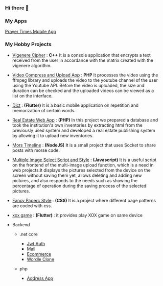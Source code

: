 ### Hi there 👋

<!--
Entity Framework, Linq, Hangfire, Autofac, Automapper
**teavun/teavun** is a ✨ _special_ ✨ repository because its `README.md` (this file) appears on your GitHub profile.
- 👯 I’m looking to collaborate on ...
- 💬 Ask me about ...
- 🤔 I’m looking for Remote Back-end Developer Jobs
- 📫 How to reach me: ...
- 😄 Pronouns: ...
- ⚡ Fun fact: ...
-->

### My Apps
[Prayer Times Mobile App](https://play.google.com/store/apps/details?id=com.tesadumuefkar.pray_app)

### My Hobby Projects
<!--- 🔭 I’m currently working on indie mobile projects 
 🌱 I’m currently learning python --->

 - [Vigenere Cipher](https://github.com/teavun/vigenere-cipher) :  **C++** It is a console application that encrypts a text received from the user in accordance with the matrix created with the vigenere algorithm.
 - [Video Compress and Upload App](https://github.com/teavun/ffmpeg-youtube-api) : **PHP** It processes the video using the ffmpeg library and uploads the video to the youtube channel of the user using the Youtube API. Before the video is uploaded, the size and duration can be checked and the uploaded videos can be viewed as a list on the interface.
 - [Dict](https://github.com/bnurd/dict) : **(Flutter)** It is a basic mobile application on repetition and memorization of certain words. 
 - [Real Estate Web App](https://github.com/teavun/capacityhome) : **(PHP)** In this project we prepared a database and took the institution's own inventories by extracting html from the previously used system and developed a real estate publishing system by allowing it to upload new inventories.
 - [Mors Timeline](https://github.com/bnurd/nodejsmorstimeline) : **(NodeJS)** It is a small project that uses Socket to share posts with morse code.
 - [Multiple Image Select Script and Style](https://github.com/teavun/multiple-image-upload) : **(Javascript)** It is a useful script on the frontend of the multi-image upload function, which is a need in web projects.It displays the pictures selected from the device on the screen without saving them yet, allows deleting and adding new pictures, and also responds to the needs such as showing the percentage of operation during the saving process of the selected pictures.
 - [Fancy Paperc Style](https://github.com/teavun/fancy_papers) : **(CSS)** It is a project where different page patterns are coded with css.
 - [xox game](https://github.com/teavun/xox) : **(Flutter)** : it provides play XOX game on same device
    
- Backend
  - .net core
    - [Jwt Auth](https://github.com/teavun/dotnet-webapi-jwt-auth)
    - [Mail](https://github.com/teavun/mailto)
    - [Ecommerce](https://github.com/teavun/ecommerce)
    - [Wordle Clone](https://github.com/teavun/wordle_clone_console)

  - php
    - [Address App](https://github.com/teavun/address)
 
